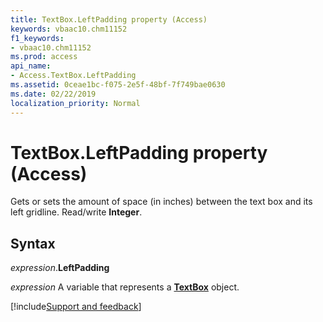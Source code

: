 ```yaml
---
title: TextBox.LeftPadding property (Access)
keywords: vbaac10.chm11152
f1_keywords:
- vbaac10.chm11152
ms.prod: access
api_name:
- Access.TextBox.LeftPadding
ms.assetid: 0ceae1bc-f075-2e5f-48bf-7f749bae0630
ms.date: 02/22/2019
localization_priority: Normal
---
```



# TextBox.LeftPadding property (Access)

Gets or sets the amount of space (in inches) between the text box and its left gridline. Read/write **Integer**.


## Syntax

_expression_.**LeftPadding**

_expression_ A variable that represents a **[TextBox](Access.TextBox.md)** object.




[!include[Support and feedback](~/includes/feedback-boilerplate.md)]